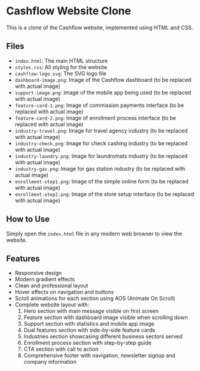 # Cashflow Website Clone

This is a clone of the Cashflow website, implemented using HTML and CSS.

## Files

- `index.html`: The main HTML structure
- `styles.css`: All styling for the website
- `cashflow-logo.svg`: The SVG logo file
- `dashboard-image.png`: Image of the Cashflow dashboard (to be replaced with actual image)
- `support-image.png`: Image of the mobile app being used (to be replaced with actual image)
- `feature-card-1.png`: Image of commission payments interface (to be replaced with actual image)
- `feature-card-2.png`: Image of enrollment process interface (to be replaced with actual image)
- `industry-travel.png`: Image for travel agency industry (to be replaced with actual image)
- `industry-check.png`: Image for check cashing industry (to be replaced with actual image)
- `industry-laundry.png`: Image for laundromats industry (to be replaced with actual image)
- `industry-gas.png`: Image for gas station industry (to be replaced with actual image)
- `enrollment-step1.png`: Image of the simple online form (to be replaced with actual image)
- `enrollment-step2.png`: Image of the store setup interface (to be replaced with actual image)

## How to Use

Simply open the `index.html` file in any modern web browser to view the website.

## Features

- Responsive design
- Modern gradient effects
- Clean and professional layout
- Hover effects on navigation and buttons
- Scroll animations for each section using AOS (Animate On Scroll)
- Complete website layout with:
  1. Hero section with main message visible on first screen
  2. Feature section with dashboard image visible when scrolling down
  3. Support section with statistics and mobile app image
  4. Dual features section with side-by-side feature cards
  5. Industries section showcasing different business sectors served
  6. Enrollment process section with step-by-step guide
  7. CTA section with call to action
  8. Comprehensive footer with navigation, newsletter signup and company information 